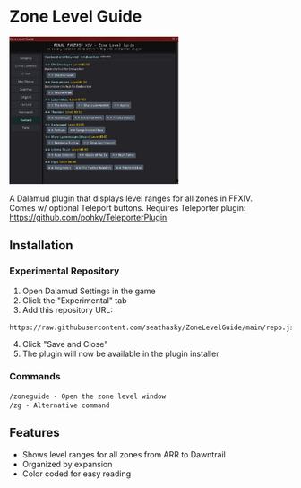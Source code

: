 # Zone Level Guide

<img src="https://raw.githubusercontent.com/seathasky/ZoneLevelGuide/refs/heads/main/Images/ZL6.png" alt="Zone Level Guide" width="60%"/>


A Dalamud plugin that displays level ranges for all zones in FFXIV.<br>
Comes w/ optional Teleport buttons. Requires Teleporter plugin: https://github.com/pohky/TeleporterPlugin

## Installation

### Experimental Repository
1. Open Dalamud Settings in the game
2. Click the "Experimental" tab
3. Add this repository URL:
```
https://raw.githubusercontent.com/seathasky/ZoneLevelGuide/main/repo.json
```
4. Click "Save and Close"
5. The plugin will now be available in the plugin installer

### Commands
```
/zoneguide - Open the zone level window
/zg - Alternative command
```

## Features
- Shows level ranges for all zones from ARR to Dawntrail
- Organized by expansion
- Color coded for easy reading
